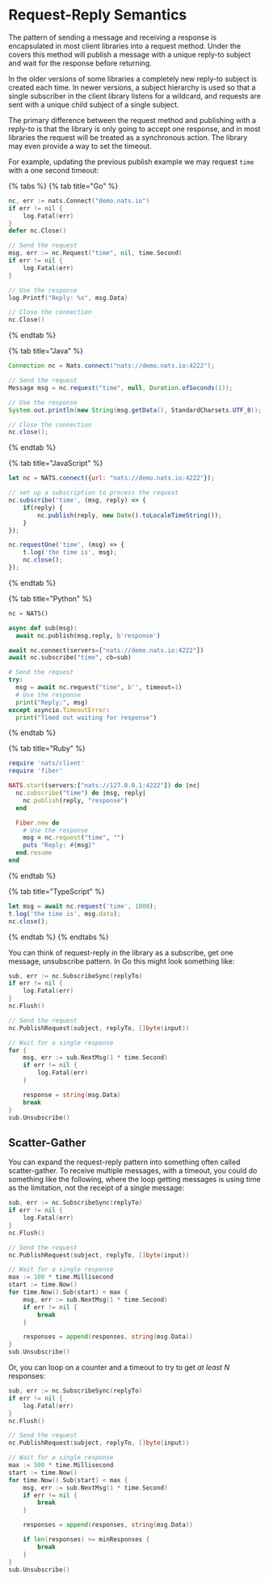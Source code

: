 # Request-Reply Semantics

The pattern of sending a message and receiving a response is encapsulated in most client libraries into a request method. Under the covers this method will publish a message with a unique reply-to subject and wait for the response before returning.

In the older versions of some libraries a completely new reply-to subject is created each time. In newer versions, a subject hierarchy is used so that a single subscriber in the client library listens for a wildcard, and requests are sent with a unique child subject of a single subject.

The primary difference between the request method and publishing with a reply-to is that the library is only going to accept one response, and in most libraries the request will be treated as a synchronous action. The library may even provide a way to set the timeout.

For example, updating the previous publish example we may request `time` with a one second timeout:

{% tabs %}
{% tab title="Go" %}
```go
nc, err := nats.Connect("demo.nats.io")
if err != nil {
	log.Fatal(err)
}
defer nc.Close()

// Send the request
msg, err := nc.Request("time", nil, time.Second)
if err != nil {
	log.Fatal(err)
}

// Use the response
log.Printf("Reply: %s", msg.Data)

// Close the connection
nc.Close()
```
{% endtab %}

{% tab title="Java" %}
```java
Connection nc = Nats.connect("nats://demo.nats.io:4222");

// Send the request
Message msg = nc.request("time", null, Duration.ofSeconds(1));

// Use the response
System.out.println(new String(msg.getData(), StandardCharsets.UTF_8));

// Close the connection
nc.close();
```
{% endtab %}

{% tab title="JavaScript" %}
```javascript
let nc = NATS.connect({url: "nats://demo.nats.io:4222"});

// set up a subscription to process the request
nc.subscribe('time', (msg, reply) => {
    if(reply) {
        nc.publish(reply, new Date().toLocaleTimeString());
    }
});

nc.requestOne('time', (msg) => {
    t.log('the time is', msg);
    nc.close();
});
```
{% endtab %}

{% tab title="Python" %}
```python
nc = NATS()

async def sub(msg):
  await nc.publish(msg.reply, b'response')

await nc.connect(servers=["nats://demo.nats.io:4222"])
await nc.subscribe("time", cb=sub)

# Send the request
try:
  msg = await nc.request("time", b'', timeout=1)
  # Use the response
  print("Reply:", msg)
except asyncio.TimeoutError:
  print("Timed out waiting for response")
```
{% endtab %}

{% tab title="Ruby" %}
```ruby
require 'nats/client'
require 'fiber'

NATS.start(servers:["nats://127.0.0.1:4222"]) do |nc|
  nc.subscribe("time") do |msg, reply|
    nc.publish(reply, "response")
  end

  Fiber.new do
    # Use the response
    msg = nc.request("time", "")
    puts "Reply: #{msg}"
  end.resume
end
```
{% endtab %}

{% tab title="TypeScript" %}
```typescript
let msg = await nc.request('time', 1000);
t.log('the time is', msg.data);
nc.close();
```
{% endtab %}
{% endtabs %}

You can think of request-reply in the library as a subscribe, get one message, unsubscribe pattern. In Go this might look something like:

```go
sub, err := nc.SubscribeSync(replyTo)
if err != nil {
    log.Fatal(err)
}
nc.Flush()

// Send the request
nc.PublishRequest(subject, replyTo, []byte(input))

// Wait for a single response
for {
    msg, err := sub.NextMsg(1 * time.Second)
    if err != nil {
        log.Fatal(err)
    }

    response = string(msg.Data)
    break
}
sub.Unsubscribe()
```

## Scatter-Gather

You can expand the request-reply pattern into something often called scatter-gather. To receive multiple messages, with a timeout, you could do something like the following, where the loop getting messages is using time as the limitation, not the receipt of a single message:

```go
sub, err := nc.SubscribeSync(replyTo)
if err != nil {
    log.Fatal(err)
}
nc.Flush()

// Send the request
nc.PublishRequest(subject, replyTo, []byte(input))

// Wait for a single response
max := 100 * time.Millisecond
start := time.Now()
for time.Now().Sub(start) < max {
    msg, err := sub.NextMsg(1 * time.Second)
    if err != nil {
        break
    }

    responses = append(responses, string(msg.Data))
}
sub.Unsubscribe()
```

Or, you can loop on a counter and a timeout to try to get _at least N_ responses:

```go
sub, err := nc.SubscribeSync(replyTo)
if err != nil {
    log.Fatal(err)
}
nc.Flush()

// Send the request
nc.PublishRequest(subject, replyTo, []byte(input))

// Wait for a single response
max := 500 * time.Millisecond
start := time.Now()
for time.Now().Sub(start) < max {
    msg, err := sub.NextMsg(1 * time.Second)
    if err != nil {
        break
    }

    responses = append(responses, string(msg.Data))

    if len(responses) >= minResponses {
        break
    }
}
sub.Unsubscribe()
```

